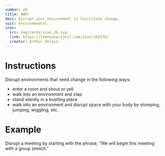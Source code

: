 ```yaml
---
number: 26
title: BAM!
desc: Disrupt your environment to facilitate change.
suit: environmental
icon:
  src: img/cards/icon_26.svg
  link: https://thenounproject.com/icon/162576/
  creator: Arthur Shlain
---
```

# Instructions
Disrupt environments that need change in the following ways:
- enter a room and shout or yell
- walk into an environment and clap
- stand silently in a bustling place
- walk into an environment and disrupt space with your body by stomping, jumping, wiggling, etc.

# Example
Disrupt a meeting by starting with the phrase, "We will begin this meeting with a group stretch."

